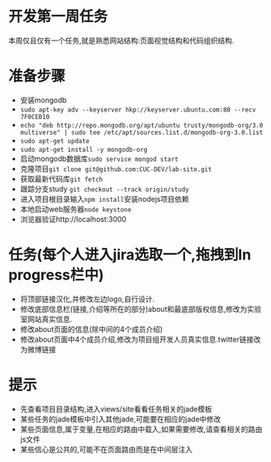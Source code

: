 # 开发第一周任务
本周仅且仅有一个任务,就是熟悉网站结构:页面视觉结构和代码组织结构.
# 准备步骤
- 安装mongodb
 - `sudo apt-key adv --keyserver hkp://keyserver.ubuntu.com:80 --recv 7F0CEB10`
 - `echo "deb http://repo.mongodb.org/apt/ubuntu trusty/mongodb-org/3.0 multiverse" | sudo tee /etc/apt/sources.list.d/mongodb-org-3.0.list`
 - `sudo apt-get update`
 - `sudo apt-get install -y mongodb-org`
- 启动mongodb数据库`sudo service mongod start`
- 克隆项目`git clone git@github.com:CUC-DEV/lab-site.git`
- 获取最新代码库`git fetch`
- 跟踪分支study `git checkout --track origin/study`
- 进入项目根目录输入`npm install`安装nodejs项目依赖
- 本地启动web服务器`node keystone`
- 浏览器验证http://localhost:3000
# 任务(每个人进入jira选取一个,拖拽到In progress栏中)
- 将顶部链接汉化,并修改左边logo,自行设计.
- 修改底部信息栏(链接,介绍等所在的部分)about和最底部版权信息,修改为实验室网站真实信息.
- 修改about页面的信息(除中间的4个成员介绍)
- 修改about页面中4个成员介绍,修改为项目组开发人员真实信息.twitter链接改为微博链接

# 提示
- 先查看项目目录结构,进入views/site看看任务相关的jade模板
- 某些任务的jade模板中引入其他jade,可能要在相应的jade中修改
- 某些页面信息,属于变量,在相应的路由中载入,如果需要修改,请查看相关的路由js文件
- 某些信心是公共的,可能不在页面路由而是在中间层注入
